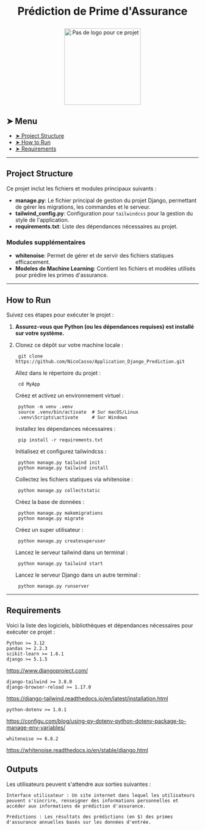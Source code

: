# <p align="center">Prédiction de Prime d'Assurance</p>
<p align="center">
    <img src="images/project_logo.png" alt="Pas de logo pour ce projet" width="200">
</p>

## ➤ Menu

* [➤ Project Structure](#-project-structure)
* [➤ How to Run](#-how-to-run)
* [➤ Requirements](#-requirements)

---

## Project Structure

Ce projet inclut les fichiers et modules principaux suivants :

- **manage.py**: Le fichier principal de gestion du projet Django, permettant de gérer les migrations, les commandes et le serveur.
- **tailwind_config.py**: Configuration pour `tailwindcss` pour la gestion du style de l'application.
- **requirements.txt**: Liste des dépendances nécessaires au projet.

### Modules supplémentaires

- **whitenoise**: Permet de gérer et de servir des fichiers statiques efficacement.
- **Modeles de Machine Learning**: Contient les fichiers et modèles utilisés pour prédire les primes d'assurance.

---

## How to Run

Suivez ces étapes pour exécuter le projet :

1. **Assurez-vous que Python (ou les dépendances requises) est installé sur votre système.**
2. Clonez ce dépôt sur votre machine locale :

        git clone https://github.com/NicoCasso/Application_Django_Prediction.git


    Allez dans le répertoire du projet :

        cd MyApp

    Créez et activez un environnement virtuel :

        python -m venv .venv
        source .venv/bin/activate  # Sur macOS/Linux
        .venv\Scripts\activate     # Sur Windows

    Installez les dépendances nécessaires :

        pip install -r requirements.txt

    Initialisez et configurez tailwindcss :

        python manage.py tailwind init
        python manage.py tailwind install

    Collectez les fichiers statiques via whitenoise :

        python manage.py collectstatic

    Créez la base de données :

        python manage.py makemigrations
        python manage.py migrate

    Créez un super utilisateur :

        python manage.py createsuperuser

    Lancez le serveur tailwind dans un terminal :

        python manage.py tailwind start

    Lancez le serveur Django dans un autre terminal :

        python manage.py runserver

---

## Requirements

Voici la liste des logiciels, bibliothèques et dépendances nécessaires pour exécuter ce projet :

    Python >= 3.12
    pandas >= 2.2.3
    scikit-learn >= 1.6.1
    django >= 5.1.5

https://www.djangoproject.com/

    django-tailwind >= 3.8.0
    django-browser-reload >= 1.17.0

https://django-tailwind.readthedocs.io/en/latest/installation.html

    python-dotenv >= 1.0.1

https://configu.com/blog/using-py-dotenv-python-dotenv-package-to-manage-env-variables/

    whitenoise >= 6.8.2

https://whitenoise.readthedocs.io/en/stable/django.html

## Outputs

Les utilisateurs peuvent s'attendre aux sorties suivantes :

    Interface utilisateur : Un site internet dans lequel les utilisateurs peuvent s'sincrire, renseigner des informations personnelles et accéder aux informations de prédiction d'assurance.

    Prédictions : Les résultats des prédictions (en $) des primes d'assurance annuelles basés sur les données d'entrée.







